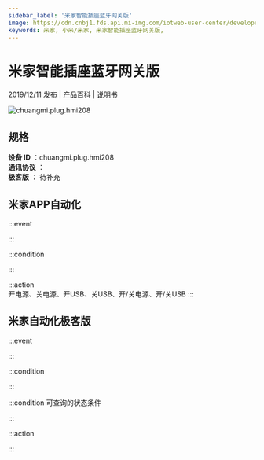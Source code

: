 ```yaml
---
sidebar_label: '米家智能插座蓝牙网关版'
image: https://cdn.cnbj1.fds.api.mi-img.com/iotweb-user-center/developer_1679047613987q71ZQW2a.png?GalaxyAccessKeyId=AKVGLQWBOVIRQ3XLEW&Expires=9223372036854775807&Signature=etsboIodF+p/lPcf9d8BeyozEDc=
keywords: 米家, 小米/米家, 米家智能插座蓝牙网关版, 
---
```

# 米家智能插座蓝牙网关版

2019/12/11 发布 | [产品百科](https://home.mi.com/webapp/content/baike/product/index.html?model=chuangmi.plug.hmi208/) | [说明书](https://home.mi.com/views/introduction.html?model=chuangmi.plug.hmi208&region=cn)

![chuangmi.plug.hmi208](https://cdn.cnbj1.fds.api.mi-img.com/iotweb-user-center/developer_1679047613987q71ZQW2a.png?GalaxyAccessKeyId=AKVGLQWBOVIRQ3XLEW&Expires=9223372036854775807&Signature=etsboIodF+p/lPcf9d8BeyozEDc=)

## 规格  
> 
**设备 ID** ：chuangmi.plug.hmi208  
**通讯协议** ：  
**极客版**  ： 待补充 


## 米家APP自动化  

:::event  

:::

:::condition  

:::

:::action   
开电源、关电源、开USB、关USB、开/关电源、开/关USB
:::

## 米家自动化极客版  

:::event  

:::

:::condition  

:::

:::condition 可查询的状态条件  

:::

:::action  

:::

        
